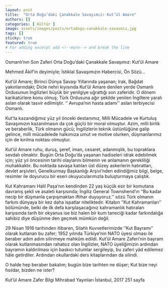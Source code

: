 ```yaml
---
layout: post
title:  "Orta Doğu’daki Çanakkale Savaşımız: Kut’ül Amare"
authors: []
categories: [ Kültür ]
image: assets/images/posts/ortadogu-canakkale-savasmiz.jpg
tags: []
sticky: true
featured: true
# For adding excerpt add <!--more--> and break the line
---
```

Osmanlı’nın Son Zaferi Orta Doğu’daki Çanakkale Savaşımız: Kut’ül Amare

Mehmed Âkif’in deyimiyle; İstiklal Savaşımızın Habercisi, Ön Sözü…

Kut’ül Amare; Birinci Dünya Savaşı Yıllarında yaşanan; Irak, Bağdat yakınlarındaki; Dicle nehri kıyısında Kut’ül Amare denilen yerde Osmanlı Ordusunun İngilizleri büyük bir yenilgiye uğrattığı son zaferidir. O dönem karikatürlere konu olmuş; Türk Ordusuna ağır şekilde yenilen İngiltere yaralı aslan olarak tasvir edilmiştir. ‘’ Avrupa’nın hasta adamı’’ aslan terbiyecisi Osmanlı.
<!--more-->

Kut’ta kazandığımız yüz yıl önceki destanımız, Milli Mücadele ve Kurtuluş Savaşımızın kazanılmasın da çok güçlü bir moral olmuştur. Azim, milli birlik ve beraberlik, Türk olmanın gücü; İngilizlerin teknik üstünlüğüne galip gelince, milli mücadelede halkımıza umut ve motive olurken, düşmanlarımız için de kırılma noktası olmuştur.

Kut’ül Amare ruhu, duruş, şeref, iman, cesaret, adanmışlık, bu topraklara sevdalı olmaktır. Bugün Orta Doğu’da yaşanan hadiseleri idrak edebilmek için; yüz yıl öncesinin tarihi olaylarını bilmenin ve anlamanın gerekliliği muhakkaktır. Bu noktada savaşa katılan üst düzey askerlerin hatıratları, devlet arşivleri, Genelkurmay Başkanlığı Arşivi’nden edindiğimiz bilgi, belge, resimler ile doyurucu bir eseri okuyucularımızla buluşturmaya çalıştık.

Kut Kahramanı Halil Paşa’nın kendinden 22 yaş küçük esir bir komutana davranış şekli ve asaleti karşısında; İngiliz General Townshend’ın ‘’Bu kadar necip bir düşmanla çarpışmaktan iftihar duyuyoruz.’’ sözü Türk olmanın farkını dünyaya bir kez daha ispatlar niteliktedir. Kitabın ‘’Kut Kahramanları’’ bölümünde, belki de ilk defa karşılaşacağınız kahramanlık hatıraları karşısında tarih bir okyanus ise biz halen bir kum taneciği kadar farkındalığa sahibiz diye düşünme den geçmek mümkün değil.

29 Nisan 1916 tarihinden itibaren, Silahlı Kuvvetlerimizde ‘’Kut Bayramı’’ olarak kutlanan bu zafer; 1952 yılında Türkiye’nin NATO üyesi olması ile beraber adım adım silinmeye mahkûm edildi. Kut’ül Amare Zaferi’nin bayram olarak kutlanmasından rahatsız olan İngilizler, NATO üyeliğimizin ardından bayramın kaldırılması için baskıcı tutumlar sergileyip, bu zaferi yâd edilemez hâle getirdiler. Ardından okullardaki ders kitaplarından da silindi.

O halde hep beraber bakalım; bugün bize tarihten ne düşer; Kut bize neyi fısıldar, bizden ne ister?

Kut’ül Amare Zafer Bilgi Mihrabad Yayınları İstanbul, 2017 251 sayfa